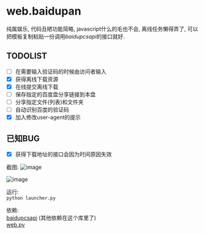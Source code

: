 web.baidupan
============

纯属娱乐, 代码丑陋功能简略, javascript什么的毛也不会, 离线任务懒得弄了, 可以把模板复制粘贴一份调用*baidupcsapi*的接口就好.

TODOLIST
------------
- [ ] 在需要输入验证码的时候由访问者输入
- [X] 获得离线下载资源
- [X] 在线提交离线下载
- [ ] 保存指定的百度盘分享链接到本盘
- [ ] 分享指定文件(列表)和文件夹
- [ ] 自动识别百度的验证码
- [X] 加入修改user-agent的提示

已知BUG
------------
- [X] 获得下载地址的接口会因为时间原因失效


截图:
![image](https://raw.githubusercontent.com/ly0/web.baidupan/master/screenshot.png)

![image](https://raw.githubusercontent.com/ly0/web.baidupan/dev/lx.png)

运行:<br>
`python launcher.py`

依赖: <br>
[baidupcsapi](http://github.com/ly0/baidupcsapi) (其他依赖在这个库里了)<br>
[web.py](http://webpy.org)
